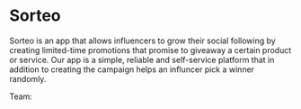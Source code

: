 # Sorteo

Sorteo is an app that allows influencers to grow their social following by creating limited-time promotions that promise to giveaway a certain product or service. 
Our app is a simple, reliable and self-service platform that in addition to creating the campaign helps an influncer pick a winner randomly. 

Team: 